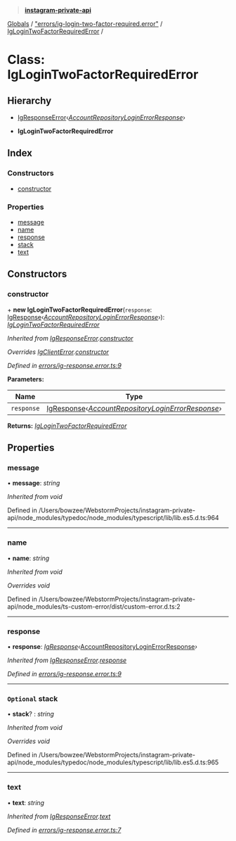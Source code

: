 > **[instagram-private-api](../README.md)**

[Globals](../README.md) / ["errors/ig-login-two-factor-required.error"](../modules/_errors_ig_login_two_factor_required_error_.md) / [IgLoginTwoFactorRequiredError](_errors_ig_login_two_factor_required_error_.iglogintwofactorrequirederror.md) /

# Class: IgLoginTwoFactorRequiredError

## Hierarchy

  * [IgResponseError](_errors_ig_response_error_.igresponseerror.md)‹*[AccountRepositoryLoginErrorResponse](../interfaces/_responses_account_repository_login_error_response_.accountrepositoryloginerrorresponse.md)*›

  * **IgLoginTwoFactorRequiredError**

## Index

### Constructors

* [constructor](_errors_ig_login_two_factor_required_error_.iglogintwofactorrequirederror.md#constructor)

### Properties

* [message](_errors_ig_login_two_factor_required_error_.iglogintwofactorrequirederror.md#message)
* [name](_errors_ig_login_two_factor_required_error_.iglogintwofactorrequirederror.md#name)
* [response](_errors_ig_login_two_factor_required_error_.iglogintwofactorrequirederror.md#response)
* [stack](_errors_ig_login_two_factor_required_error_.iglogintwofactorrequirederror.md#optional-stack)
* [text](_errors_ig_login_two_factor_required_error_.iglogintwofactorrequirederror.md#text)

## Constructors

###  constructor

\+ **new IgLoginTwoFactorRequiredError**(`response`: [IgResponse](../modules/_types_common_types_.md#igresponse)‹*[AccountRepositoryLoginErrorResponse](../interfaces/_responses_account_repository_login_error_response_.accountrepositoryloginerrorresponse.md)*›): *[IgLoginTwoFactorRequiredError](_errors_ig_login_two_factor_required_error_.iglogintwofactorrequirederror.md)*

*Inherited from [IgResponseError](_errors_ig_response_error_.igresponseerror.md).[constructor](_errors_ig_response_error_.igresponseerror.md#constructor)*

*Overrides [IgClientError](_errors_ig_client_error_.igclienterror.md).[constructor](_errors_ig_client_error_.igclienterror.md#constructor)*

*Defined in [errors/ig-response.error.ts:9](https://github.com/dilame/instagram-private-api/blob/01eb399/src/errors/ig-response.error.ts#L9)*

**Parameters:**

Name | Type |
------ | ------ |
`response` | [IgResponse](../modules/_types_common_types_.md#igresponse)‹*[AccountRepositoryLoginErrorResponse](../interfaces/_responses_account_repository_login_error_response_.accountrepositoryloginerrorresponse.md)*› |

**Returns:** *[IgLoginTwoFactorRequiredError](_errors_ig_login_two_factor_required_error_.iglogintwofactorrequirederror.md)*

## Properties

###  message

• **message**: *string*

*Inherited from void*

Defined in /Users/bowzee/WebstormProjects/instagram-private-api/node_modules/typedoc/node_modules/typescript/lib/lib.es5.d.ts:964

___

###  name

• **name**: *string*

*Inherited from void*

*Overrides void*

Defined in /Users/bowzee/WebstormProjects/instagram-private-api/node_modules/ts-custom-error/dist/custom-error.d.ts:2

___

###  response

• **response**: *[IgResponse](../modules/_types_common_types_.md#igresponse)‹*[AccountRepositoryLoginErrorResponse](../interfaces/_responses_account_repository_login_error_response_.accountrepositoryloginerrorresponse.md)*›*

*Inherited from [IgResponseError](_errors_ig_response_error_.igresponseerror.md).[response](_errors_ig_response_error_.igresponseerror.md#response)*

*Defined in [errors/ig-response.error.ts:9](https://github.com/dilame/instagram-private-api/blob/01eb399/src/errors/ig-response.error.ts#L9)*

___

### `Optional` stack

• **stack**? : *string*

*Inherited from void*

*Overrides void*

Defined in /Users/bowzee/WebstormProjects/instagram-private-api/node_modules/typedoc/node_modules/typescript/lib/lib.es5.d.ts:965

___

###  text

• **text**: *string*

*Inherited from [IgResponseError](_errors_ig_response_error_.igresponseerror.md).[text](_errors_ig_response_error_.igresponseerror.md#text)*

*Defined in [errors/ig-response.error.ts:7](https://github.com/dilame/instagram-private-api/blob/01eb399/src/errors/ig-response.error.ts#L7)*